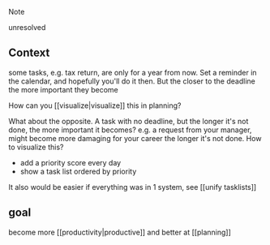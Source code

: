 
> [!NOTE] 
> unresolved

## Context
some tasks, e.g. tax return, are only for a year from now.
Set a reminder in the calendar, and hopefully you'll do it then.
But the closer to the deadline the more important they become

How can you [[visualize|visualize]] this in planning?

What about the opposite.
A task with no deadline, but the longer it's not done, the more important it becomes?
e.g. a request from your manager, might become more damaging for your career the longer it's not done.
How to visualize this?
- add a priority score every day
- show a task list ordered by priority

It also would be easier if everything was in 1 system, see [[unify tasklists]]
## goal
become more [[productivity|productive]] and better at [[planning]]
